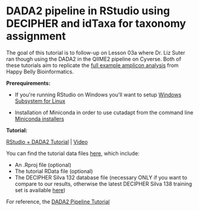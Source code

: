# DADA2 pipeline in RStudio using DECIPHER and idTaxa for taxonomy assignment


The goal of this tutorial is to follow-up on Lesson 03a where Dr. Liz Suter ran though using the DADA2 in the QIIME2 pipeline on Cyverse. Both of these tutorials aim to replicate the [full example amplicon analysis](https://astrobiomike.github.io/amplicon/) from Happy Belly Bioinformatics.

**Prerequirements:**

- If you're running RStudio on Windows you'll want to setup [Windows Subsystem for Linux](https://docs.microsoft.com/en-us/windows/wsl/install-win10)

- Installation of Miniconda in order to use cutadapt from the command line [Miniconda installers](https://docs.conda.io/en/latest/miniconda.html)

 
**Tutorial:**
  
[RStudio + DADA2 Tutorial](https://github.com/biovcnet/topic-amplicons/blob/master/Lesson03b/Amplicons_Lesson_03b.Rmd) | [Video](https://youtu.be/NzHc8HFEtlw)

You can find the tutorial data files [here](https://github.com/biovcnet/amplicons-lesson-3-repo/tree/master/dada2_wd), which include:
- An .Rproj file (optional)
- The tutorial RData file (optional)
- The DECIPHER Silva 132 database file (necessary ONLY if you want to compare to our results, otherwise the latest DECIPHER Silva 138 training set is available [here](http://www2.decipher.codes/Downloads.html))

For reference, the [DADA2 Pipeline Tutorial](https://benjjneb.github.io/dada2/tutorial.html)
